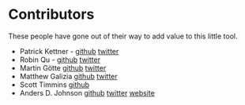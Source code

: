 Contributors
============

These people have gone out of their way to add value to this little tool.

- Patrick Kettner - [github](https://github.com/patrickkettner) [twitter](https://twitter.com/patrickkettner)
- Robin Qu - [github](https://github.com/RobinQu) [twitter](https://twitter.com/robinqu)
- Martin Götte [github](https://github.com/goette) [twitter](https://twitter.com/mrtngtt)
- Matthew Galizia [github](https://github.com/mattcg) [twitter](https://twitter.com/mcaruanagalizia)
- Scott Timmins [github](https://github.com/stimmins)
- Anders D. Johnson [github](https://github.com/adjohnson916) [twitter](https://twitter.com/adjohnson916) [website](http://andrz.me)
